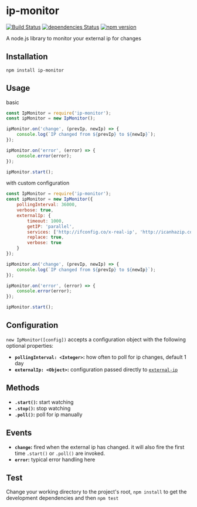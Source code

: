 # ip-monitor
[![Build Status](https://travis-ci.org/J-Chaniotis/ip-monitor.svg?branch=master)](https://travis-ci.org/J-Chaniotis/ip-monitor)
[![dependencies Status](https://david-dm.org/j-Chaniotis/ip-monitor/status.svg)](https://david-dm.org/j-Chaniotis/ip-monitor)
[![npm version](https://badge.fury.io/js/ip-monitor.svg)](https://badge.fury.io/js/ip-monitor)


A node.js library to monitor your external ip for changes

## Installation

`npm install ip-monitor`

## Usage
basic
```javascript
const IpMonitor = require('ip-monitor');
const ipMonitor = new IpMonitor();

ipMonitor.on('change', (prevIp, newIp) => {
    console.log(`IP changed from ${prevIp} to ${newIp}`);
});

ipMonitor.on('error', (error) => {
    console.error(error);
});

ipMonitor.start();


```

with custom configuration
```javascript
const IpMonitor = require('ip-monitor');
const ipMonitor = new IpMonitor({
    pollingInterval: 36000,
    verbose: true,
    externalIp: {
        timeout: 1000,
        getIP: 'parallel',
        services: ['http://ifconfig.co/x-real-ip', 'http://icanhazip.com/'],
        replace: true,
        verbose: true
    }
});

ipMonitor.on('change', (prevIp, newIp) => {
    console.log(`IP changed from ${prevIp} to ${newIp}`);
});

ipMonitor.on('error', (error) => {
    console.error(error);
});

ipMonitor.start();
```


## Configuration
`new IpMonitor([config])` accepts a configuration object with the following optional properties:
* <b>`pollingInterval: <Integer>`:</b> how often to poll for ip changes, default 1 day
* <b>`externalIp: <Object>`:</b> configuration passed directly to [`external-ip`](https://github.com/J-Chaniotis/external-ip/blob/master/README.md)

## Methods
* <b>`.start()`:</b> start watching
* <b>`.stop()`:</b> stop watching
* <b>`.poll()`:</b> poll for ip manually

## Events
* <b>`change`:</b> fired when the external ip has changed. it will also fire the first time `.start()` or `.poll()` are invoked.
* <b>`error`:</b> typical error handling here

## Test
Change your working directory to the project's root, `npm install` to get the development dependencies and then `npm test`